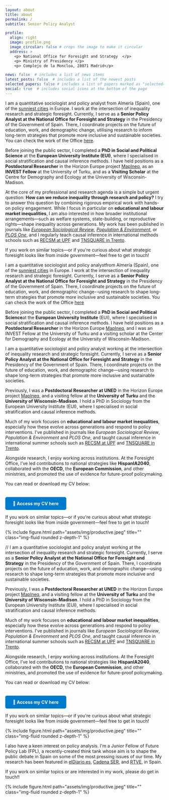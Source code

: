```yaml
---
layout: about
title: about
permalink: /
subtitle: Senior Policy Analyst

profile:
  align: right
  image: profile.png
  image_circular: false # crops the image to make it circular
  address: >
    <p> National Office for Foresight and Strategy  </p>
    <p> Ministry of Presidency </p>
    <p> Complejo de la Moncloa, 28071 Madrid</p>

news: false  # includes a list of news items
latest_posts: false  # includes a list of the newest posts
selected_papers: false # includes a list of papers marked as "selected={true}"
social: true  # includes social icons at the bottom of the page
---
```

I am a quantitative sociologist and policy analyst from Almería (Spain), one of the [sunniest cities](https://weather-and-climate.com/average-monthly-hours-Sunshine,almeria-andalucia-es,Spain) in Europe. I work at the intersection of inequality research and strategic foresight. Currently, I serve as a **Senior Policy Analyst at the National Office for Foresight and Strategy** in the Presidency of the Government of Spain. There, I coordinate projects on the future of education, work, and demographic change, utilising research to inform long-term strategies that promote more inclusive and sustainable societies. You can check the work of the Office [here](https://futuros.gob.es/en/our-work).

Before joining the public sector, I completed a **PhD in Social and Political Science** at the **European University Institute (EUI)**, where I specialised in social stratification and causal inference methods. I have held positions as a **Postdoctoral Researcher** in the Horizon Europe project [MapIneq](https://mapineq.eu/), as an **INVEST Fellow** at the University of Turku, and as a **Visiting Scholar** at the Centre for Demography and Ecology at the University of Wisconsin-Madison.

At the core of my professional and research agenda is a simple but urgent question: **How can we reduce inequality through research and policy?** I try to answer this question by combining rigorous empirical work with hands-on policy engagement. While I focus in particular on **educational and labour market inequalities**, I am also interested in how broader institutional arrangements—such as welfare systems, state-building, or reproductive rights—shape inequality across generations. My work has been published in journals like [*European Sociological Review*](https://doi.org/10.1093/esr/jcaf003), [*Population & Environment*](https://link.springer.com/article/10.1007/s11111-025-00477-8), or [*PLOS One*](https://journals.plos.org/plosone/article?id=10.1371/journal.pone.0258857), and I regularly teach causal inference in international methods schools such as [RECSM at UPF](https://www.upf.edu/web/recsm) and [TNSQUARE in Trento](https://tnsquareunitn.github.io/).

If you work on similar topics—or if you're curious about what strategic foresight looks like from inside government—feel free to get in touch!

I am a quantitative sociologist and policy analystfrom Almería (Spain), one of the [sunniest cities](https://weather-and-climate.com/average-monthly-hours-Sunshine,almeria-andalucia-es,Spain) in Europe. I work at the intersection of inequality research and strategic foresight. Currently, I serve as a **Senior Policy Analyst at the National Office for Foresight and Strategy** in the Presidency of the Government of Spain. There, I coordinate projects on the future of education, work, and demographic change--using research to shape long-term strategies that promote more inclusive and sustainable societies. You can check the work of the Office [here](https://futuros.gob.es/en/our-work)

Before joining the public sector, I completed a **PhD in Social and Political Science**at the **European University Institute** (EUI), where I specialised in social stratification and causal inference methods. I have held positions as a **Postdoctoral Researcher** in the Horizon Europe [MapIneq](https://mapineq.eu/), and I was an INVEST Fellow at the University of Turku and a visiting scholar at the Center for Demography and Ecology at the University of Wisconsin-Madison. 





I am a quantitative sociologist and policy analyst working at the intersection of inequality research and strategic foresight. Currently, I serve as a **Senior Policy Analyst at the National Office for Foresight and Strategy** in the Presidency of the Government of Spain. There, I coordinate projects on the future of education, work, and demographic change—using research to shape long-term strategies that promote more inclusive and sustainable societies.

Previously, I was a **Postdoctoral Researcher at UNED** in the Horizon Europe project [MapIneq](https://mapineq.eu/), and a visiting fellow at the **University of Turku** and the **University of Wisconsin-Madison**. I hold a PhD in Sociology from the European University Institute (EUI), where I specialised in social stratification and causal inference methods.

Much of my work focuses on **educational and labour market inequalities**, especially how these evolve across generations and respond to policy interventions. I’ve published in journals like *European Sociological Review*, *Population & Environment* and *PLOS One*, and taught causal inference in international summer schools such as [RECSM at UPF](https://www.upf.edu/web/recsm) and [TNSQUARE in Trento](https://tnsquareunitn.github.io/).

Alongside research, I enjoy working across institutions. At the Foresight Office, I’ve led contributions to national strategies like **HispanIA2040**, collaborated with the **OECD**, the **European Commission**, and other ministries, and promoted the use of evidence for future-proof policymaking.

You can read or download my CV below:

<a href="https://drive.google.com/file/d/14CvOtY4_0DRfzKBAGNeLFtD9Lkd16zRG/view?usp=sharing" target="_blank" style="display: inline-block; padding: 12px 24px; background-color: #007ACC; color: white; text-decoration: none; border-radius: 5px; font-weight: bold; margin-top: 20px;">
📄 Access my CV here
</a>

If you work on similar topics—or if you're curious about what strategic foresight looks like from inside government—feel free to get in touch!

<div class="row justify-content-sm-center">
    <div class="col-sm-8 mt-3 mt-md-0">
        {% include figure.html path="assets/img/productive.jpeg" title="" class="img-fluid rounded z-depth-1" %}
    </div>
</div>

//
I am a quantitative sociologist and policy analyst working at the intersection of inequality research and strategic foresight. Currently, I serve as a **Senior Policy Analyst at the National Office for Foresight and Strategy** in the Presidency of the Government of Spain. There, I coordinate projects on the future of education, work, and demographic change—using research to shape long-term strategies that promote more inclusive and sustainable societies.

Previously, I was a **Postdoctoral Researcher at UNED** in the Horizon Europe project [MapIneq](https://mapineq.eu/), and a visiting fellow at the **University of Turku** and the **University of Wisconsin-Madison**. I hold a PhD in Sociology from the European University Institute (EUI), where I specialised in social stratification and causal inference methods.

Much of my work focuses on **educational and labour market inequalities**, especially how these evolve across generations and respond to policy interventions. I’ve published in journals like *European Sociological Review*, *Population & Environment* and *PLOS One*, and taught causal inference in international summer schools such as [RECSM at UPF](https://www.upf.edu/web/recsm) and [TNSQUARE in Trento](https://tnsquareunitn.github.io/).

Alongside research, I enjoy working across institutions. At the Foresight Office, I’ve led contributions to national strategies like **HispanIA2040**, collaborated with the **OECD**, the **European Commission**, and other ministries, and promoted the use of evidence for future-proof policymaking.

You can read or download my CV below:

<a href="https://drive.google.com/file/d/14CvOtY4_0DRfzKBAGNeLFtD9Lkd16zRG/view?usp=sharing" target="_blank" style="display: inline-block; padding: 12px 24px; background-color: #007ACC; color: white; text-decoration: none; border-radius: 5px; font-weight: bold; margin-top: 20px;">
📄 Access my CV here
</a>

If you work on similar topics—or if you're curious about what strategic foresight looks like from inside government—feel free to get in touch!

<div class="row justify-content-sm-center">
    <div class="col-sm-8 mt-3 mt-md-0">
        {% include figure.html path="assets/img/productive.jpeg" title="" class="img-fluid rounded z-depth-1" %}
    </div>
</div>




I also have a keen interest on policy analysis. I'm a Junior Fellow of Future Policy Lab (FPL), a recently-created think tank whose aim is to shape the public debate in Spain on some of the most pressing issues of our time. My research has been featured in [elDiario.es](https://www.eldiario.es/sociedad/abrir-casas-apuestas-cerca-institutos-baja-rendimiento-escolar-barrios-humildes_1_8440297.html), [Cadena SER](https://cadenaser.com/ser/2021/10/31/sociedad/1635675473_674477.html), and [RTVE](https://www.rtve.es/noticias/20211107/casas-apuestas-proximidad-colegios-barrios/2211660.shtml), in Spain.

If you work on similar topics or are interested in my work, please do get in touch!!

<div class="row justify-content-sm-center">
    <div class="col-sm-8 mt-3 mt-md-0">
        {% include figure.html path="assets/img/productive.jpeg" title="" class="img-fluid rounded z-depth-1" %}
    </div>
